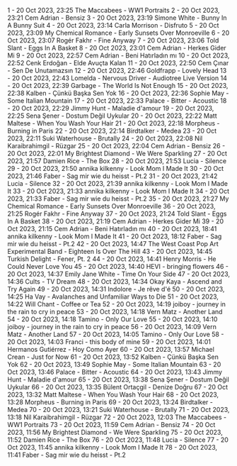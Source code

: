1 - 20 Oct 2023, 23:25	The Maccabees - WW1 Portraits
2 - 20 Oct 2023, 23:21	Cem Adrian - Bensiz
3 - 20 Oct 2023, 23:19	Simone White - Bunny In A Bunny Suit
4 - 20 Oct 2023, 23:14	Carla Morrison - Disfruto
5 - 20 Oct 2023, 23:09	My Chemical Romance - Early Sunsets Over Monroeville
6 - 20 Oct 2023, 23:07	Rogér Fakhr - Fine Anyway
7 - 20 Oct 2023, 23:06	Told Slant - Eggs In A Basket
8 - 20 Oct 2023, 23:01	Cem Adrian - Herkes Gider Mi
9 - 20 Oct 2023, 22:57	Cem Adrian - Beni Hatırladın mı
10 - 20 Oct 2023, 22:52	Cenk Erdoğan - Elde Avuçta Kalan
11 - 20 Oct 2023, 22:50	Cem Çınar - Sen De Unutamazsın
12 - 20 Oct 2023, 22:46	Goldfrapp - Lovely Head
13 - 20 Oct 2023, 22:43	Lomelda - Nervous Driver - Audiotree Live Version
14 - 20 Oct 2023, 22:39	Garbage - The World Is Not Enough
15 - 20 Oct 2023, 22:38	Kalben - Çünkü Başka Sen Yok
16 - 20 Oct 2023, 22:36	Sophie May - Some Italian Mountain
17 - 20 Oct 2023, 22:33	Palace - Bitter - Acoustic
18 - 20 Oct 2023, 22:29	Jimmy Hunt - Maladie d'amour
19 - 20 Oct 2023, 22:25	Sena Şener - Dostum Değil Uykular
20 - 20 Oct 2023, 22:22	Matt Maltese - When You Wash Your Hair
21 - 20 Oct 2023, 22:18	Morpheus - Burning in Paris
22 - 20 Oct 2023, 22:14	Birdtalker - Medea
23 - 20 Oct 2023, 22:11	Suki Waterhouse - Brutally
24 - 20 Oct 2023, 22:08	Nil Karaibrahimgil - Rüzgar
25 - 20 Oct 2023, 22:04	Cem Adrian - Bensiz
26 - 20 Oct 2023, 22:01	My Brightest Diamond - We Were Sparkling
27 - 20 Oct 2023, 21:57	Damien Rice - The Box
28 - 20 Oct 2023, 21:53	Lucia - Silence
29 - 20 Oct 2023, 21:50	annika kilkenny - Look Mom I Made It
30 - 20 Oct 2023, 21:46	Faber - Sag mir wie du heisst - Pt.2
31 - 20 Oct 2023, 21:42	Lucia - Silence
32 - 20 Oct 2023, 21:39	annika kilkenny - Look Mom I Made It
33 - 20 Oct 2023, 21:33	annika kilkenny - Look Mom I Made It
34 - 20 Oct 2023, 21:33	Faber - Sag mir wie du heisst - Pt.2
35 - 20 Oct 2023, 21:27	My Chemical Romance - Early Sunsets Over Monroeville
36 - 20 Oct 2023, 21:25	Rogér Fakhr - Fine Anyway
37 - 20 Oct 2023, 21:24	Told Slant - Eggs In A Basket
38 - 20 Oct 2023, 21:19	Cem Adrian - Herkes Gider Mi
39 - 20 Oct 2023, 21:15	Cem Adrian - Beni Hatırladın mı
40 - 20 Oct 2023, 18:41	annika kilkenny - Look Mom I Made It
41 - 20 Oct 2023, 18:12	Faber - Sag mir wie du heisst - Pt.2
42 - 20 Oct 2023, 14:47	The West Coast Pop Art Experimental Band - Eighteen Is Over The Hill
43 - 20 Oct 2023, 14:45	Turkish Delight - Fener, Pt. 2
44 - 20 Oct 2023, 14:41	Henry Morris - He Could Never Love You
45 - 20 Oct 2023, 14:40	HEVI - bringing flowers
46 - 20 Oct 2023, 14:37	Emily Jane White - Time On Your Side
47 - 20 Oct 2023, 14:36	Cults - TV Dream
48 - 20 Oct 2023, 14:34	Okay Kaya - Ascend and Try Again
49 - 20 Oct 2023, 14:31	Indolore - Je rêve d'é
50 - 20 Oct 2023, 14:25	Ha Vay - Avalanches and Unfamiliar Ways to Die
51 - 20 Oct 2023, 14:22	Will Chant - Coffee or Tea
52 - 20 Oct 2023, 14:19	joiboy - journey in the rain to cry in peace
53 - 20 Oct 2023, 14:18	Vern Matz - Another Land
54 - 20 Oct 2023, 14:18	Tamino - Only Our Love
55 - 20 Oct 2023, 14:10	joiboy - journey in the rain to cry in peace
56 - 20 Oct 2023, 14:09	Vern Matz - Another Land
57 - 20 Oct 2023, 14:05	Tamino - Only Our Love
58 - 20 Oct 2023, 14:03	Franci - this body of mine
59 - 20 Oct 2023, 14:01	Hermanos Gutiérrez - Hoy Como Ayer
60 - 20 Oct 2023, 13:57	Michael Crean - Just for Now
61 - 20 Oct 2023, 13:52	Kalben - Çünkü Başka Sen Yok
62 - 20 Oct 2023, 13:49	Sophie May - Some Italian Mountain
63 - 20 Oct 2023, 13:46	Palace - Bitter - Acoustic
64 - 20 Oct 2023, 13:43	Jimmy Hunt - Maladie d'amour
65 - 20 Oct 2023, 13:38	Sena Şener - Dostum Değil Uykular
66 - 20 Oct 2023, 13:35	Bülent Ortaçgil - Denize Doğru
67 - 20 Oct 2023, 13:32	Matt Maltese - When You Wash Your Hair
68 - 20 Oct 2023, 13:28	Morpheus - Burning in Paris
69 - 20 Oct 2023, 13:24	Birdtalker - Medea
70 - 20 Oct 2023, 13:21	Suki Waterhouse - Brutally
71 - 20 Oct 2023, 13:18	Nil Karaibrahimgil - Rüzgar
72 - 20 Oct 2023, 12:03	The Maccabees - WW1 Portraits
73 - 20 Oct 2023, 11:59	Cem Adrian - Bensiz
74 - 20 Oct 2023, 11:56	My Brightest Diamond - We Were Sparkling
75 - 20 Oct 2023, 11:52	Damien Rice - The Box
76 - 20 Oct 2023, 11:48	Lucia - Silence
77 - 20 Oct 2023, 11:45	annika kilkenny - Look Mom I Made It
78 - 20 Oct 2023, 11:41	Faber - Sag mir wie du heisst - Pt.2
